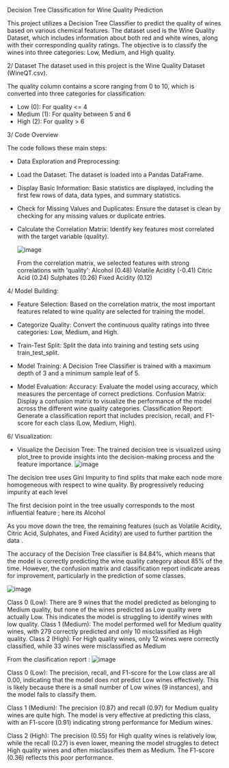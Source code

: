 Decision Tree Classification for Wine Quality Prediction

This project utilizes a Decision Tree Classifier to predict the quality of wines based on various chemical features. 
The dataset used is the Wine Quality Dataset, which includes information about both red and white wines, along with their corresponding quality ratings.
The objective is to classify the wines into three categories: Low, Medium, and High quality.


2/ Dataset
The dataset used in this project is the Wine Quality Dataset (WineQT.csv).

The quality column contains a score ranging from 0 to 10, which is converted into three categories for classification:

* Low (0): For quality <= 4 
* Medium (1): For quality between 5 and 6
* High (2): For quality > 6
  
3/  Code Overview

The code follows these main steps:

* Data Exploration and Preprocessing:
* Load the Dataset: The dataset is loaded into a Pandas DataFrame.
* Display Basic Information: Basic statistics are displayed, including the first few rows of data, data types, and summary statistics.
* Check for Missing Values and Duplicates: Ensure the dataset is clean by checking for any missing values or duplicate entries.
* Calculate the Correlation Matrix: Identify key features most correlated with the target variable (quality).

  ![image](https://github.com/user-attachments/assets/35f227e9-6720-4359-bed6-f37ed5d7e45c)

  From the correlation matrix, we  selected features with strong correlations with 'quality':
Alcohol (0.48)
Volatile Acidity (-0.41)
Citric Acid (0.24)
Sulphates (0.26)
Fixed Acidity (0.12)

  
4/ Model Building:

* Feature Selection: Based on the correlation matrix, the most important features related to wine quality are selected for training the model.
  
* Categorize Quality: Convert the continuous quality ratings into three categories: Low, Medium, and High.
  
* Train-Test Split: Split the data into training and testing sets using train_test_split.
  
* Model Training: A Decision Tree Classifier is trained with a maximum depth of 3 and a minimum sample leaf of 5.
  
* Model Evaluation:
Accuracy: Evaluate the model using accuracy, which measures the percentage of correct predictions.
Confusion Matrix: Display a confusion matrix to visualize the performance of the model across the different wine quality categories.
Classification Report: Generate a classification report that includes precision, recall, and F1-score for each class (Low, Medium, High).

6/ Visualization:
* Visualize the Decision Tree: The trained decision tree is visualized using plot_tree to provide insights into the decision-making process and the feature importance.
![image](https://github.com/user-attachments/assets/df152cf0-21f7-493c-86bd-871a6eea7853)

The decision tree uses Gini Impurity to find splits that make each node more homogeneous with respect to wine quality. By progressively reducing impurity at each level

The first decision point in the tree usually corresponds to the most influential feature ; here its Alcohol

As you move down the tree, the remaining features (such as Volatile Acidity, Citric Acid, Sulphates, and Fixed Acidity) are used to further partition the data .

The  accuracy of the Decision Tree classifier is 84.84%, which means that the model is correctly predicting the wine quality category about 85% of the time.
However, the confusion matrix and classification report indicate areas for improvement, particularly in the prediction of some classes.

![image](https://github.com/user-attachments/assets/2c90e0ce-9554-402f-bd39-94c7dc614688)

Class 0 (Low): There are 9 wines that the model predicted as belonging to Medium quality, but none of the wines predicted as Low quality were actually Low. This indicates the model is struggling to identify wines with low quality.
Class 1 (Medium): The model performed well for Medium quality wines, with 279 correctly predicted and only 10 misclassified as High quality.
Class 2 (High): For High quality wines, only 12 wines were correctly classified, while 33 wines were misclassified as Medium

From the clasification report :
![image](https://github.com/user-attachments/assets/8e4e129a-0afc-4fdf-bbb6-4fece3daa894)

Class 0 (Low): The precision, recall, and F1-score for the Low class are all 0.00, indicating that the model does not predict Low wines effectively. 
This is likely because there is a small number of Low wines (9 instances), and the model fails to classify them.

Class 1 (Medium): The precision (0.87) and recall (0.97) for Medium quality wines are quite high.
The model is very effective at predicting this class, with an F1-score (0.91) indicating strong performance for Medium wines.

Class 2 (High): The precision (0.55) for High quality wines is relatively low, while the recall (0.27) is even lower, meaning the model struggles to detect High quality wines and often misclassifies them as Medium. 
The F1-score (0.36) reflects this poor performance.




